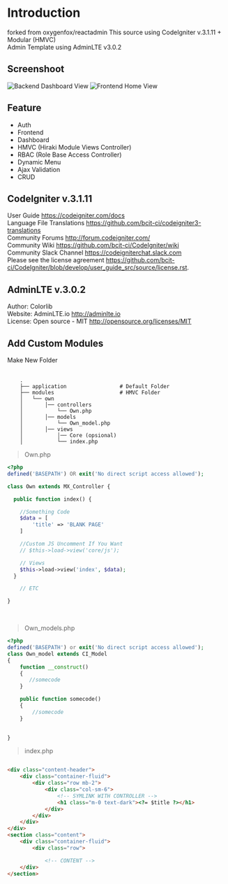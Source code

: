 # Introduction
forked from oxygenfox/reactadmin
This source using CodeIgniter v.3.1.11 + Modular (HMVC)<br />
Admin Template using AdminLTE v3.0.2


## Screenshoot

![Backend](https://raw.githubusercontent.com/oxygenfox/reactadmin/master/assets/img/mockup_backend.jpg)
Dashboard View
![Frontend](https://raw.githubusercontent.com/oxygenfox/reactadmin/master/assets/img/mockup_home.jpg)
Home View

## Feature

- Auth
- Frontend
- Dashboard
- HMVC (Hiraki Module Views Controller)
- RBAC (Role Base Access Controller)
- Dynamic Menu
- Ajax Validation
- CRUD




## CodeIgniter v.3.1.11

User Guide <https://codeigniter.com/docs><br />
Language File Translations <https://github.com/bcit-ci/codeigniter3-translations><br />
Community Forums <http://forum.codeigniter.com/><br />
Community Wiki <https://github.com/bcit-ci/CodeIgniter/wiki><br />
Community Slack Channel <https://codeigniterchat.slack.com><br />
Please see the license agreement <https://github.com/bcit-ci/CodeIgniter/blob/develop/user_guide_src/source/license.rst>.

## AdminLTE v.3.0.2

Author: Colorlib<br />
Website: AdminLTE.io <http://adminlte.io><br />
License: Open source - MIT <http://opensource.org/licenses/MIT>


## Add Custom Modules


Make New Folder <br />
<br />
    
``` 
    .
    ├── application                 # Default Folder
    ├── modules                     # HMVC Folder
    │   └── own               
    │       │── controllers
    │           └── Own.php
    │       │── models 
    │           └── Own_model.php              
    │       │── views
    │           │── Core (opsional)
    │           └── index.php               
```



> Own.php

```php
<?php
defined('BASEPATH') OR exit('No direct script access allowed');

class Own extends MX_Controller {

  public function index() {

    //Something Code
    $data = [
        'title' => 'BLANK PAGE'
    ]

    //Custom JS Uncomment If You Want
    // $this->load->view('core/js');

    // Views
    $this->load->view('index', $data);
  }

    // ETC

}
```
<br/>

> Own_models.php

```php
<?php
defined('BASEPATH') or exit('No direct script access allowed');
class Own_model extends CI_Model
{
    function __construct()
    {
       //somecode
    }

    public function somecode()
    {
        //somecode
    }

   
}

```
> index.php

```html

<div class="content-header">
    <div class="container-fluid">
        <div class="row mb-2">
            <div class="col-sm-6">
                <!-- SYMLINK WITH CONTROLLER -->
                <h1 class="m-0 text-dark"><?= $title ?></h1>
            </div>
        </div>
    </div>
</div>
<section class="content">
    <div class="container-fluid">
        <div class="row">

            <!-- CONTENT -->
    </div>
</section>

```